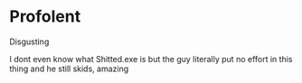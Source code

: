 # Profolent
Disgusting

I dont even know what Shitted.exe is but the guy literally put no effort in this thing and he still skids, amazing 
